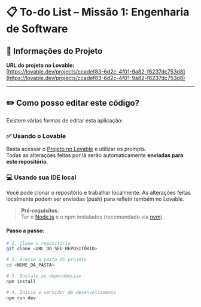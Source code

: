 # 📋 To-do List – Missão 1: Engenharia de Software

## 🔗 Informações do Projeto

**URL do projeto no Lovable:**  
[https://lovable.dev/projects/ccadef83-6d2c-4f01-9a82-f6237dc753d8](https://lovable.dev/projects/ccadef83-6d2c-4f01-9a82-f6237dc753d8)

---

## ✏️ Como posso editar este código?

Existem várias formas de editar esta aplicação:

### ✅ Usando o Lovable

Basta acessar o [Projeto no Lovable](https://lovable.dev/projects/ccadef83-6d2c-4f01-9a82-f6237dc753d8) e utilizar os prompts.  
Todas as alterações feitas por lá serão automaticamente **enviadas para este repositório**.

### 💻 Usando sua IDE local

Você pode clonar o repositório e trabalhar localmente. As alterações feitas localmente podem ser enviadas (push) para refletir também no Lovable.

> **Pré-requisitos**:  
> Ter o [Node.js](https://nodejs.org/) e o npm instalados (recomendado via [nvm](https://github.com/nvm-sh/nvm#installing-and-updating)).

#### Passo a passo:

```bash
# 1. Clone o repositório
git clone <URL_DO_SEU_REPOSITÓRIO>

# 2. Acesse a pasta do projeto
cd <NOME_DA_PASTA>

# 3. Instale as dependências
npm install

# 4. Inicie o servidor de desenvolvimento
npm run dev
